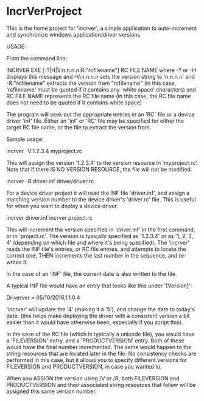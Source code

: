 # IncrVerProject

This is the home project for 'incrver', a simple application to
auto-increment and synchronize windows application/driver versions

USAGE:

From the command line:

  INCRVER.EXE [-?|H|V:n.n.n.n|R:\"rcfilename\"] RC FILE NAME
   where  -? or -H displays this message
     and      -V:n.n.n.n sets the version string to 'n.n.n.n'
     and      -R:"rcfilename" extracts the version from "rcfilename"
              (in this case, 'rcfilename' must be quoted if it contains
               any 'white space' characters)
     and      RC FILE NAME represents the RC file name
              (in this case, the RC file name does not need to be quoted
               if it contains white space)

The program will seek out the appropriate entries in an 'RC' file or a
device driver 'inf' file.  Either an 'inf' or 'RC' file may be specified
for either the target RC file name, or the file to extract the version from.

Sample usage:

  incrver -V:1.2.3.4 myproject.rc

This will assign the version '1.2.3.4' to the version resource in
'myproject.rc'.  Note that if there IS NO VERSION RESOURCE, the file will
not be modified.

  incrver -R:driver.inf driver/driver.rc

For a device driver project it will read the INF file 'driver.inf', and assign
a matching version number to the device driver's 'driver.rc' file.  This is
useful for when you want to deploy a device driver.

  incrver driver.inf
  incrver project.rc

This will increment the version specified in 'driver.inf' in the first command,
or in 'project.rc'.  The version is typically specified as '1.2.3.4' or as
'1, 2, 3, 4' (depending on which file and where it's being specified).  The
'incrver' reads the INF file's entries, or RC file entries, and attempts to
locate the correct one, THEN increments the last number in the sequence, and
re-writes it.

In the case of an 'INF' file, the current date is also written to the file.

A typical INF file would have an entry that looks like this under '[Version]':

  Driverver = 05/10/2016,1.1.0.4

'incrver' will update the '4' (making it a '5'), and change the date to today's
date.  (this helps make deploying the driver with a consistent version a bit
easier than it would have otherwise been, especially if you script this).

In the case of the RC file (which is typically a unicode file), you would have
a 'FILEVERSION' entry, and a 'PRODUCTVERSION' entry.  Both of these would have
the final number incremented.  The same would happen to the string resources
that are located later in the file.  No consistency checks are performed in
this case, but it allows you to specify different versions for FILEVERSION and
PRODUCTVERSION, in case you wanted to.

When you ASSIGN the version using /V or /R, both FILEVERSION and PRODUCTVERSION
and their associated string resources that follow will be assigned this same
version number.

